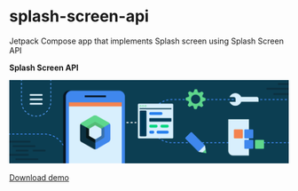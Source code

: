 # splash-screen-api
Jetpack Compose app that implements Splash screen using Splash Screen API

**Splash Screen API**

<img src="https://github.com/raheemadamboev/splash-screen-api/blob/master/jetpack-compose-banner.png" />

<a href="https://github.com/raheemadamboev/splash-screen-api/blob/master/app-debug.apk">Download demo</a>
